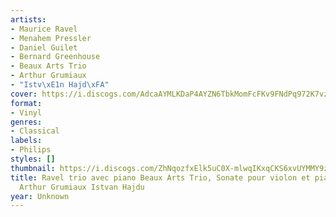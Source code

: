 ```yaml
---
artists:
- Maurice Ravel
- Menahem Pressler
- Daniel Guilet
- Bernard Greenhouse
- Beaux Arts Trio
- Arthur Grumiaux
- "Istv\xE1n Hajd\xFA"
cover: https://i.discogs.com/AdcaAYMLKDaP4AYZN6TbkMomFcFKv9FNdPq972K7vzM/rs:fit/g:sm/q:90/h:601/w:600/czM6Ly9kaXNjb2dz/LWRhdGFiYXNlLWlt/YWdlcy9SLTk1Njk5/NzktMTQ4MjkzMDkz/NC03NzQ3LmpwZWc.jpeg
format:
- Vinyl
genres:
- Classical
labels:
- Philips
styles: []
thumbnail: https://i.discogs.com/ZhNqozfxElk5uC0X-mlwqIKxqCKS6xvUYMMY9zgWhNE/rs:fit/g:sm/q:40/h:150/w:150/czM6Ly9kaXNjb2dz/LWRhdGFiYXNlLWlt/YWdlcy9SLTk1Njk5/NzktMTQ4MjkzMDkz/NC03NzQ3LmpwZWc.jpeg
title: Ravel trio avec piano Beaux Arts Trio, Sonate pour violon et piano Tzigane
  Arthur Grumiaux Istvan Hajdu
year: Unknown
---
```

